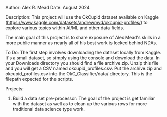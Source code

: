 Author: Alex R. Mead
Date: August 2024

Description:
This project will use the OkCupid dataset available on
Kaggle (https://www.kaggle.com/datasets/andrewmvd/okcupid-profiles/) to
explore various topics within AI/ML and other data fields. 

The main goal of this project is to share exposure of Alex Mead's skills
in a more public manner as nearly all of his best work is locked behind NDAs.

To Do:
The first step involves downloading the dataset locally from Kaggle. It's 
a small dataset, so simply using the console and download the data. In 
your Downloads directory you should find a file archive.zip. Unzip this 
file and you will get a CSV named okcupid_profiles.csv. Put the archive.zip and 
okcupid_profiles.csv into the OkC_Classifier/data/ directory. This is the 
filepath expected for the scripts.


Projects:
1) Build a data set pre-processor:
    The goal of the project is get familiar with the dataset as well as to
    clean up the various rows for more traditional data science type work.